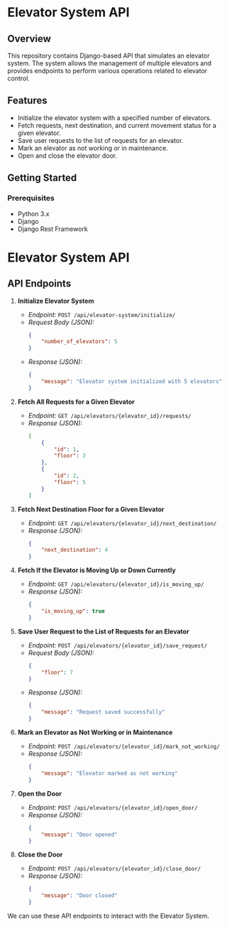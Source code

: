# Elevator System API

## Overview

This repository contains Django-based API that simulates an elevator system. The system allows the management of multiple elevators and provides endpoints to perform various operations related to elevator control.

## Features

- Initialize the elevator system with a specified number of elevators.
- Fetch requests, next destination, and current movement status for a given elevator.
- Save user requests to the list of requests for an elevator.
- Mark an elevator as not working or in maintenance.
- Open and close the elevator door.

## Getting Started

### Prerequisites

- Python 3.x
- Django
- Django Rest Framework


# Elevator System API

## API Endpoints

1. **Initialize Elevator System**
   - *Endpoint:* `POST /api/elevator-system/initialize/`
   - *Request Body (JSON):*
     ```json
     {
         "number_of_elevators": 5
     }
     ```
   - *Response (JSON):*
     ```json
     {
         "message": "Elevator system initialized with 5 elevators"
     }
     ```

2. **Fetch All Requests for a Given Elevator**
   - *Endpoint:* `GET /api/elevators/{elevator_id}/requests/`
   - *Response (JSON):*
     ```json
     [
         {
             "id": 1,
             "floor": 3
         },
         {
             "id": 2,
             "floor": 5
         }
     ]
     ```

3. **Fetch Next Destination Floor for a Given Elevator**
   - *Endpoint:* `GET /api/elevators/{elevator_id}/next_destination/`
   - *Response (JSON):*
     ```json
     {
         "next_destination": 4
     }
     ```

4. **Fetch If the Elevator is Moving Up or Down Currently**
   - *Endpoint:* `GET /api/elevators/{elevator_id}/is_moving_up/`
   - *Response (JSON):*
     ```json
     {
         "is_moving_up": true
     }
     ```

5. **Save User Request to the List of Requests for an Elevator**
   - *Endpoint:* `POST /api/elevators/{elevator_id}/save_request/`
   - *Request Body (JSON):*
     ```json
     {
         "floor": 7
     }
     ```
   - *Response (JSON):*
     ```json
     {
         "message": "Request saved successfully"
     }
     ```

6. **Mark an Elevator as Not Working or in Maintenance**
   - *Endpoint:* `POST /api/elevators/{elevator_id}/mark_not_working/`
   - *Response (JSON):*
     ```json
     {
         "message": "Elevator marked as not working"
     }
     ```

7. **Open the Door**
   - *Endpoint:* `POST /api/elevators/{elevator_id}/open_door/`
   - *Response (JSON):*
     ```json
     {
         "message": "Door opened"
     }
     ```

8. **Close the Door**
   - *Endpoint:* `POST /api/elevators/{elevator_id}/close_door/`
   - *Response (JSON):*
     ```json
     {
         "message": "Door closed"
     }
     ```

We can use these API endpoints to interact with the Elevator System.
